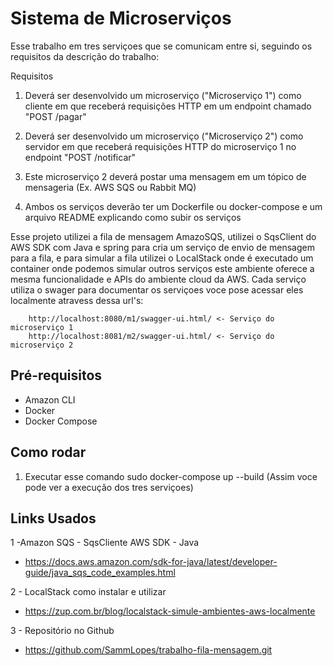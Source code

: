 # Sistema de Microserviços

Esse trabalho em tres serviçoes que se comunicam entre si, seguindo os requisitos da descrição do trabalho:

Requisitos
1) Deverá ser desenvolvido um microserviço ("Microserviço 1") como cliente em que receberá requisições HTTP em um endpoint chamado "POST /pagar"

2) Deverá ser desenvolvido um microserviço ("Microserviço 2") como servidor em que receberá requisições HTTP do microserviço 1 no endpoint "POST /notificar" 

3) Este microserviço 2 deverá postar uma mensagem em um tópico de mensageria (Ex. AWS SQS ou Rabbit MQ) 

4) Ambos os serviços deverão ter um Dockerfile ou docker-compose e um arquivo README explicando como subir os serviços 

Esse projeto utilizei a fila de mensagem AmazoSQS, utilizei o SqsClient do AWS SDK com Java e spring para cria um serviço de envio de mensagem para a fila, e para simular a fila utilizei o LocalStack onde é executado um container onde podemos simular outros serviços este ambiente oferece a mesma funcionalidade e APIs do ambiente cloud da AWS.
Cada serviço utiliza o swager para documentar os serviçoes voce pose acessar eles localmente atravess dessa url's: 

```
    http://localhost:8080/m1/swagger-ui.html/ <- Serviço do microserviço 1
    http://localhost:8081/m2/swagger-ui.html/ <- Serviço do microserviço 2 

```

## Pré-requisitos
- Amazon CLI
- Docker
- Docker Compose

## Como rodar

1. Executar esse comando sudo docker-compose up --build (Assim voce pode ver a execução dos tres serviçoes)

## Links Usados

1 -Amazon SQS - SqsCliente AWS SDK - Java
 - https://docs.aws.amazon.com/sdk-for-java/latest/developer-guide/java_sqs_code_examples.html

2 - LocalStack como instalar e utilizar
 - https://zup.com.br/blog/localstack-simule-ambientes-aws-localmente

3 - Repositório no Github
 - https://github.com/SammLopes/trabalho-fila-mensagem.git